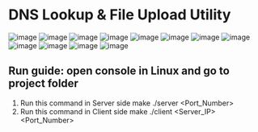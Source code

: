 # DNS Lookup & File Upload Utility

![image](https://github.com/VanMinh153/DNS-Lookup-Utility/assets/119786809/6584ee9c-6427-4b1b-8fd1-22428d437e59)
![image](https://github.com/VanMinh153/DNS-Lookup-Utility/assets/119786809/f5ffbb4e-0763-4a5b-9928-cf74b9b4b3ec)
![image](https://github.com/VanMinh153/DNS-Lookup-Utility/assets/119786809/903e787d-97f9-42c6-bff3-bfb1efe3bb9f)
![image](https://github.com/VanMinh153/DNS-Lookup-Utility/assets/119786809/6420f760-5d3c-490f-8b22-9b6e8bc701ab)
![image](https://github.com/VanMinh153/DNS-Lookup-Utility/assets/119786809/eb6876c4-1168-4eec-b45f-7823ac92decd)
![image](https://github.com/VanMinh153/DNS-Lookup-Utility/assets/119786809/1c511ee6-8edd-429d-8825-add58fb15e87)
![image](https://github.com/VanMinh153/DNS-Lookup-Utility/assets/119786809/9d4caadc-81f0-4655-a81b-4bc69f830b6b)
![image](https://github.com/VanMinh153/DNS-Lookup-Utility/assets/119786809/3c8a5792-edc3-4cef-979d-62d3e9f31c19)
![image](https://github.com/VanMinh153/DNS-Lookup-Utility/assets/119786809/10d4cfb2-32a0-4e13-9d8f-25b0ff6ff691)
![image](https://github.com/VanMinh153/DNS-Lookup-Utility/assets/119786809/d5f88ff6-3e25-4b85-9e13-e4374511e04b)
![image](https://github.com/VanMinh153/DNS-Lookup-Utility/assets/119786809/f7f4b87f-ded9-4150-87c8-aed5aed1e520)
![image](https://github.com/VanMinh153/DNS-Lookup-Utility/assets/119786809/0e5bf4c6-a91a-4c05-b9cd-3b756eb58c3a)

## **Run guide: open console in Linux and go to project folder**
1. Run this command in Server side
make
./server <Port_Number>
2. Run this command in Client side
make
./client <Server_IP> <Port_Number>
